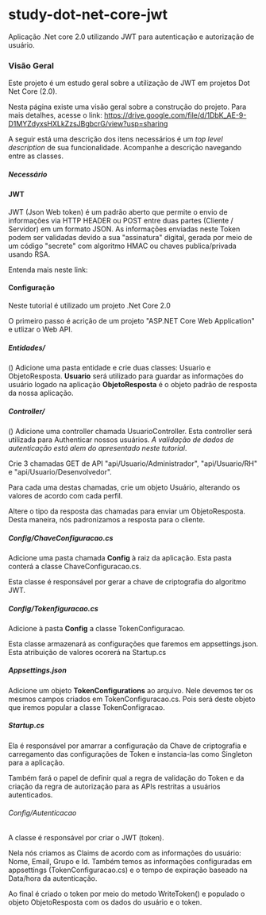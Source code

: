 # study-dot-net-core-jwt
Aplicação .Net core 2.0 utilizando JWT para autenticação e autorização de usuário.

### Visão Geral

Este projeto é um estudo geral sobre a utilização de JWT em projetos Dot Net Core (2.0).

Nesta página existe uma visão geral sobre a construção do projeto. Para mais detalhes, acesse o link: 
https://drive.google.com/file/d/1DbK_AE-9-D1MYZdyxsHXLkZzsJBgbcrG/view?usp=sharing

A seguir está uma descrição dos itens necessários é um *top level description* de sua funcionalidade. Acompanhe a descrição navegando entre as classes. 

 ##### Necessário


#### JWT 

JWT (Json Web token) é um padrão aberto que permite o envio de informações via HTTP HEADER ou POST entre duas partes (Cliente / Servidor) em um formato JSON.
As informações enviadas neste Token podem ser validadas devido a sua "assinatura" digital, gerada por meio de um código "secrete" com algoritmo HMAC ou chaves publica/privada usando RSA.

Entenda mais neste link: 


#### Configuração

 Neste tutorial é utilizado um projeto .Net Core 2.0

 O primeiro passo é acrição de um projeto "ASP.NET Core Web Application" e utlizar o Web API.

 ##### Entidades/
 ()
 Adicione uma pasta entidade e crie duas classes: Usuario e ObjetoResposta. 
 **Usuario** será utilizado para guardar as informações do usuário logado na aplicação
 **ObjetoResposta** é o objeto padrão de resposta da nossa aplicação.

 ##### Controller/
 ()
 Adicione uma controller chamada UsuarioController. 
 Esta controller será utilizada para Authenticar nossos usuários. *A validação de dados de autenticação está alem do apresentado neste tutorial*.

 Crie 3 chamadas GET de API "api/Usuario/Administrador", "api/Usuario/RH" e "api/Usuario/Desenvolvedor".

 Para cada uma destas chamadas, crie um objeto Usuário, alterando os valores de acordo com cada perfil. 

 Altere o tipo da resposta das chamadas para enviar um ObjetoResposta. Desta maneira, nós padronizamos a resposta para o cliente.

 ##### Config/ChaveConfiguracao.cs

 Adicione uma pasta chamada **Config** à raiz da aplicação. 
 Esta pasta conterá a classe ChaveConfiguracao.cs.

 Esta classe é responsável por gerar a chave de criptografia do algoritmo JWT.

 ##### Config/Tokenfiguracao.cs

 Adicione à pasta **Config** a classe TokenConfiguracao.

 Esta classe armazenará as configurações que faremos em appsettings.json. Esta atribuição de valores ocorerá na Startup.cs


 ##### Appsettings.json

 Adicione um objeto **TokenConfigurations** ao arquivo. Nele devemos ter os mesmos campos criados em TokenConfiguracao.cs.
 Pois será deste objeto que iremos  popular a classe TokenConfigracao.

 ##### Startup.cs

Ela é responsável por amarrar a configuração da Chave de criptografia e carregamento das configurações de Token e instancia-las como Singleton para a aplicação.

Também fará o papel de definir qual a regra de validação do Token e da criação da regra de autorização para as APIs restritas a usuários autenticados.


 ###### Config/Autenticacao

 A classe é responsável por criar o JWT (token).

 Nela nós criamos as Claims de acordo com as informações do usuário: Nome, Email, Grupo e Id.  Também temos as informações configuradas em appsettings (TokenConfiguracao.cs) e o tempo de expiração baseado na Data/hora da autenticação.

 Ao final é criado o token por meio do metodo WriteToken() e populado o objeto ObjetoResposta com os dados do usuário e o token.
 








